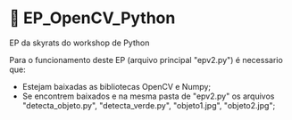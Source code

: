 # :memo: EP_OpenCV_Python
EP da skyrats do workshop de Python

  Para o funcionamento deste EP (arquivo principal "epv2.py") é necessario que:
  * Estejam baixadas as bibliotecas OpenCV e Numpy;
  * Se encontrem baixados e na mesma pasta de "epv2.py" os arquivos "detecta_objeto.py", "detecta_verde.py", "objeto1.jpg", "objeto2.jpg";
